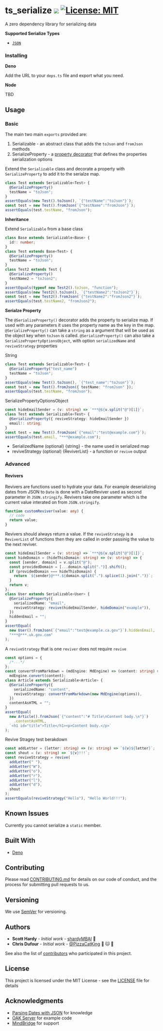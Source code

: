 # ts_serialize ![](https://github.com/GameBridgeAI/ts_serialize/workflows/ci/badge.svg) [![License: MIT](https://img.shields.io/badge/License-MIT-yellow.svg)](https://opensource.org/licenses/MIT)

A zero dependency library for serializing data

**Supported Serialize Types**

- [`JSON`](https://developer.mozilla.org/en-US/docs/Web/JavaScript/Reference/Global_Objects/JSON)

### Installing

**Deno**

Add the URL to your `deps.ts` file and export what you need.

**Node**

TBD

## Usage

### Basic

The main two main `exports` provided are:

1. Serializable - an abstract class that adds the `toJson` and `fromJson` methods
2. SerializeProperty - a [property decorator](https://www.typescriptlang.org/docs/handbook/decorators.html#property-decorators) that defines the properties serialization options

Extend the `Serializable` class and decorate a property with `SerializeProperty` to add it to the serialze map.

```ts
class Test extends Serializable<Test> {
  @SerializeProperty()
  testName = "toJson";
}
assertEquals(new Test().toJson(), `{"testName":"toJson"}`);
const test = new Test().fromJson(`{"testName":"fromJson"}`);
assertEquals(test.testName, "fromJson");
```

**Inheritance**

Extend `Serializable` from a base class

```ts
class Base extends Serializable<Base> {
  id!: number;
}
class Test extends Base<Test> {
  @SerializeProperty()
  testName = "toJson";
}
class Test2 extends Test {
  @SerializeProperty()
  testName2 = "toJson2";
}
assertEquals(typeof new Test2().toJson, "function");
assertEquals(new Test2().toJson(), `{"testName2":"toJson2"}`);
const test = new Test2().fromJson(`{"testName2":"fromJson2"}`);
assertEquals(test.testName2, "fromJson2");
```

**Serialze Property**

The `@SerializeProperty()` decorator adds the property to serialize map. If used with any
parameters it uses the property name as the key in the map. `@SerializeProperty()` can take a
`string` as a argument that will be used as the object key when `toJson` is called. `@SerializeProperty()`
can also take a `SerializePropertyOptionsObject`, with option `serializedName` and `reviveStrategy` properties

String

```ts
class Test extends Serializable<Test> {
  @SerializeProperty("test_name")
  testName = "toJson";
}
assertEquals(new Test().toJson(), `{"test_name":"toJson"}`);
const test = new Test().fromJson({ testName: "fromJson" });
assertEquals(test.testName, "fromJson");
```

SerializePropertyOptionsObject

```ts
const hideEmailSender = (v: string) => `***@${v.split("@")[1]}`;
class Test extends Serializable<Test> {
  @SerializeProperty({ reviveStrategy: hideEmailSender })
  email!: string;
}
const test = new Test().fromJson(`{"email":"test@example.com"}`);
assertEquals(test.email, "***@example.com");
```

- SerializedName (optional) {string} - the name used in serialized map
- reviveStrategy (optional) {ReviverList} - a function or `revive` output

### Advanced

#### Revivers

Revivers are functions used to hydrate your data. For example deserializing dates from
JSON to `Date` is done with a DateReviver used as second parameter in `JSON.stringify`.
Revivers take one parameter which is the current value interated on from `JSON.stringify`.

```ts
function customReviver(value: any) {
  // code
  return value;
}
```

Revivers should always return a value. If the `reviveStrategy` is a `ReviverList` of functions then
they are called in order passinig the value to the next reviver.

```ts
const hideEmailSender = (v: string) => `***@${v.split("@")[1]}`;
const hideDomain = (hideThisDomain: string) => (v: string) => {
  const [sender, domain] = v.split("@");
  const providedDomain = [...domain.split(".")].shift();
  if (providedDomain === hideThisDomain) {
    return `${sender}@***.${domain.split(".").splice(1).join(".")}`;
  }
  return v;
};
class User extends Serializable<User> {
  @SerializeProperty({
    serializedName: "email",
    reviveStrategy: revive(hideEmailSender, hideDomain("example")),
  })
  hiddenEmail = "";
}
assertEqual(
  new User().fromJson(`{"email":"test@example.ca.gov"}`).hiddenEmail,
  "***@***.uk.gov.com"
);
```

A `reviveStrategy` that is one `reviver` does not require `revive`

```ts
const options = {
  /*...*/
};
const convertFromMarkdown = (mdEngine: MdEngine) => (content: string) =>
  mdEngine.convert(content);
class Article extends Serializable<Article> {
  @SerializeProperty({
    serializedName: "content",
    reviveStrategy: convertFromMarkdown(new MdEngine(options)),
  })
  contentAsHTML = "";
}
assertEqual(
  new Article().fromJson(`{"content":"# Title\nContent body.\n"}`)
    .contentAsHTML,
  `<h1 id="title">Title</h1><p>Content body.</p>`
);
```

Revive Stragey test berakdown

```ts
const addLetter = (letter: string) => (v: string) => `${v}${letter}`;
const shout = (v: string) => `${v}!!!`;
const reviveStrategy = revive(
  addLetter(" "),
  addLetter("W"),
  addLetter("o"),
  addLetter("r"),
  addLetter("l"),
  addLetter("d"),
  shout
);
assertEquals(reviveStrategy("Hello"), "Hello World!!!");
```

## Known Issues

Currently you cannot serialize a `static` member.

## Built With

- [Deno](http://deno.land)

## Contributing

Please read [CONTRIBUTING.md](CONTRIBUTING.md) for details on our code of conduct, and the process for submitting pull requests to us.

## Versioning

We use [SemVer](http://semver.org/) for versioning.

## Authors

- **Scott Hardy** - _Initial work_ - [shardyMBAI](https://github.com/shardyMBAI) :frog:
- **Chris Dufour** - _Initial work_ - [@PizzaCatKing](https://github.com/PizzaCatKing) :pizza: :cat: :crown:

See also the list of [contributors](CONTRIBUTORS.md) who participated in this project.

## License

This project is licensed under the MIT License - see the [LICENSE](LICENSE) file for details

## Acknowledgments

- [Parsing Dates with JSON](https://weblog.west-wind.com/posts/2014/Jan/06/JavaScript-JSON-Date-Parsing-and-real-Dates) for knowledge
- [OAK Server](https://github.com/oakserver/oak) for example code
- [MindBridge](https://mindbridge.ai) for support

